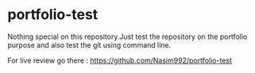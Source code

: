 # portfolio-test
Nothing special on this repository.Just test the repository on the portfolio purpose and also test the git using command line.

For live review go there :
https://github.com/Nasim992/portfolio-test